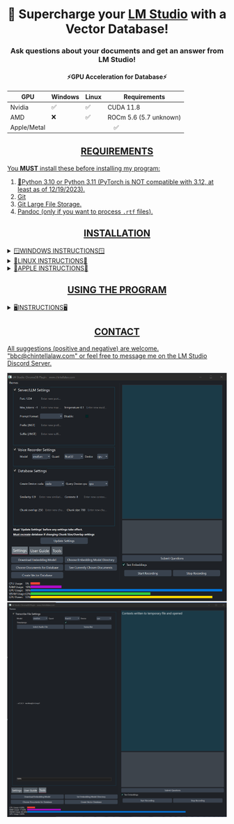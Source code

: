 <div align="center">
  <h1>🚀 Supercharge your <a href="https://lmstudio.ai/">LM Studio</a> with a Vector Database!</h1>
  <h3>Ask questions about your documents and get an answer from LM Studio!</h3>
</div>
<div align="center">
  <h4>⚡GPU Acceleration for Database⚡</h4>
  <table>
    <thead>
      <tr>
        <th>GPU</th>
        <th>Windows</th>
        <th>Linux</th>
        <th>Requirements</th>
      </tr>
    </thead>
    <tbody>
      <tr>
        <td>Nvidia</td>
        <td>✅</td>
        <td>✅</td>
        <td>CUDA 11.8</td>
      </tr>
      <tr>
        <td>AMD</td>
        <td>❌</td>
        <td>✅</td>
        <td>ROCm 5.6 (5.7 unknown)</td>
      </tr>
      <tr>
        <td>Apple/Metal</td>
        <td colspan="3" align="center"> ✅ </td>
      </tr>
    </tbody>
  </table>
</div>

<div align="center"> <h2><u>REQUIREMENTS</h2></div>
You <b>MUST</b> install these before installing my program:<p>

1) 🐍[Python 3.10](https://www.python.org/downloads/release/python-31011/) or [Python 3.11](https://www.python.org/downloads/release/python-3116/) (PyTorch is NOT compatible with 3.12, at least as of 12/19/2023).
2) [Git](https://git-scm.com/downloads)
3) [Git Large File Storage](https://git-lfs.com/).
4) [Pandoc](https://github.com/jgm/pandoc) (only if you want to process ```.rtf``` files).

<div align="center"> <h2>INSTALLATION</h2></div>

<details>
  <summary>🪟WINDOWS INSTRUCTIONS🪟</summary>
  
### Step 1
🟢 Nvidia GPU ➜ [Install CUDA 11.8](https://developer.nvidia.com/cuda-11-8-0-download-archive)
> CUDA 12+ is currently NOT compatible since the faster-whisper library is only compatible up to CUDA 11.8.  This will be addressed in upcoming releases.<br>

🔴 AMD GPU - PyTorch does not currently support AMD GPUs on Windows - only Linux.  There are several possible workarounds but I'm unable to verify since I don't have an AMD GPU.  You can look [HERE](https://www.amd.com/en/developer/resources/rocm-hub/hip-sdk.html), [HERE](https://ubuntu.com/tutorials/install-ubuntu-on-wsl2-on-windows-11-with-gui-support#1-overview), [HERE](https://ubuntu.com/tutorials/enabling-gpu-acceleration-on-ubuntu-on-wsl2-with-the-nvidia-cuda-platform#1-overview), and possibly [HERE](https://user-images.githubusercontent.com/108230321/275660295-e2d6e097-38c5-4e38-9a1f-f28441ba8812.png).
### Step 2
Download the ZIP file from the latest "release" and extract the contents anywhere you want.  DO NOT simply clone this repository...there may be incremental changes to scripts that will be undone before an official release is created.
### Step 3
Navigate to the ```src``` folder, open a command prompt, and create a virtual environment:
```
python -m venv .
```
### Step 4
Activate the virtual environment:
```
.\Scripts\activate
```
### Step 5
Run setup:
```
python setup.py
```

### Optional Step 6
Run this command if you want to doublecheck that you installed the Pytorch and gpu-acceleration software correctly:
```
python check_gpu.py
```
</details>

<details>
  <summary>🐧LINUX INSTRUCTIONS🐧</summary>

### Step 1
🟢 Nvidia GPUs ➜ Install [CUDA 11.8](https://developer.nvidia.com/cuda-11-8-0-download-archive)<br>
🔴 AMD GPUs ➜ Install [ROCm version 5.6](https://docs.amd.com/en/docs-5.6.0/deploy/windows/gui/index.html).
> [THIS REPO](https://github.com/nktice/AMD-AI) might also help if AMD's instructions aren't clear.

### Step 2
Download the ZIP file from the latest "release" and extract the contents anywhere you want.  DO NOT simply clone this repository...there may be incremental changes to scripts that will be undone before an official release is created.
### Step 3
Navigate to the ```src``` folder, open a command prompt, and create a virtual environment:
```
python -m venv .
```
### Step 4
Activate the virtual environment:
```
source bin/activate
```
### Step 5
```
python -m pip install --upgrade pip
```
### Step 6
🟢 Nvidia GPU:
```
pip install torch torchvision torchaudio --index-url https://download.pytorch.org/whl/cu118
```
🔴 AMD GPU:
```
pip install torch torchvision torchaudio --index-url https://download.pytorch.org/whl/rocm5.6
```
🔵 CPU only:
```
pip install torch torchvision torchaudio --index-url https://download.pytorch.org/whl/cpu
```
### Step 7
```
sudo apt-get install portaudio19-dev
```
### Step 8
```
sudo apt-get install python3-dev
```
### Step 9
```
pip install -r requirements.txt
```
### Optional Step 10
Run this script if you want to doublecheck that you installed the Pytorch and gpu-acceleration software correctly:
```
python check_gpu.py
```
### Step 11
🚨🚨🚨You must copy the ```pdf.py``` file within the ```User_Manual``` folder to the following folder: ```[folder holding this program]\Lib\site-packages\langchain\document_loaders\parsers```.🚨🚨🚨.<br><br>This will REPLACE the ```pdf.py``` file there.  This is crucial to get the 80x speedup on PDF loading in version 2.7.2+.  Moreover, the PDF loading WILL NOT WORK at all unless you do this properly.

</details>

<details>
  <summary>🍎APPLE INSTRUCTIONS🍎</summary>

### Step 1
All Macs with MacOS 12.3+ come with 🔘 Metal/MPS, which is Apple's implementation of gpu-acceleration (like CUDA for Nvidia and ROCm for AMD).  I'm not sure if it's possible to install on an older MacOS since I don't have an Apple.
### Step 2
Install [Xcode Command Line Tools](https://www.makeuseof.com/install-xcode-command-line-tools/).
### Step 3
Download the ZIP file from the latest "release" and extract the contents anywhere you want.  DO NOT simply clone this repository...there may be incremental changes to scripts that will be undone before an official release is created.
### Step 4
Navigate to the ```src``` folder, open a command prompt, and create a virtual environment:
```
python -m venv .
```
### Step 5
Activate the virtual environment:
```
source bin/activate
```
### Step 6
```
python -m pip install --upgrade pip
```
### Step 7
```
pip install torch torchvision torchaudio
```
### Step 8
```
brew install portaudio
```
* Homebrew can be installed with:
```
/bin/bash -c "$(curl -fsSL https://raw.githubusercontent.com/Homebrew/install/HEAD/install.sh)"
```
### Step 9
```
pip install -r requirements.txt
```
### Optional Step 10
Run this script if you want to doublecheck that you installed the Pytorch and gpu-acceleration software correctly:
```
python check_gpu.py
```
### Step 11
🚨🚨🚨You must copy the ```pdf.py``` file within the ```User_Manual``` folder to the following folder: ```[folder holding this program]\Lib\site-packages\langchain\document_loaders\parsers```.🚨🚨🚨.<br><br>This will REPLACE the ```pdf.py``` file there.  This is crucial to get the 80x speedup on PDF loading in version 2.7.2+.  Moreover, the PDF loading WILL NOT WORK at all unless you do this properly.

</details>

<div align="center"> <h2>USING THE PROGRAM</h2></div>
<details>
  <summary>🖥️INSTRUCTIONS🖥️</summary>

## Activate Virtual Environment
* Open a command prompt/terminal from within the ```src``` folder and activate the virtual environment (see installation instructions above).
## Start the Program
```
python gui.py
```
> NOTE - only systems running Windows with an Nvidia GPU will display metrics in the GUI.

# 🔥Important🔥
* Read the User Guide before proceeding further!

## Download Embedding Model
* Choose the embedding model you want to download.  Do not attempt to create the vector database until the command prompt says that the model is downloaded AND unpacked.
## Set Model Directory
* Choose the directory containing the embedding model you want to use to create the vector database.
  > Do not simply choose the "Embedding_Models" folder.
## Adding Documents
* Choose the documents you want to enter into the vector database.  You can select multiple documents at once and/or click this button multiple times.
  > NOTE - Symbolic links to the files are created within the "Docs_for_DB" folder, not the actual files.
* Supported file types are ```.pdf```, ```.docx```, ```.txt```, ```.json```, ```.enex```, ```.eml```, ```.msg```, ```.csv```, ```.xls```, ```.xlsx```, ```.rtf```, ```.odt```.
* You can also transcribe audio files to ```.txt``` to be put into the database.  Look within the "Tools" tab.
  > ⚠️ Anytime you add documents you must recreate the vector database.

## Removing Documents
* You must manually delete the symbolic link/links from the "Docs_for_DB" folder and recreate the vector database.

## Creating the Databaase
* The create database button creates the vector database!
  > ⚠️ Wait until the command prompt says "persisted" before proceeding to the next step.
  > ⚠️ Remember, you must recreate the database anytime you add/remove documents.

## Load LM Studio
* Open LM Studio and load a model.
  > ⚠️ Only models that use the Llama-2 prompt format are supported by default.  You can change the "prefix" or "suffix" to test out other models.
* Click the server tab on the left side.
* Click "Start Server" in the server tab.
  * ⚠️ As of LM Studio ```.2.8```, there's a setting to allow you to set the prompt format (and other settings) within LM Studio.
  * It is recommended to DISABLE this setting to allow the program to work out-of-the-box.  However, experienced users can click the "disable" prompt formatting checkbox in the "Server" settings, which will enable you to experiment with the prompt formats provided by LM Studio.

## Search Database
* Type your question and click "Submit Questions."
* You can speak your question to LM Studio using the powerful Ctranslate2 library and state-of-the-art "Whisper" models.  Simply click the Start Recording button...talk...click the Stop Recording button.

<div align="center">
  <h4>⚡Acceleration for Transcription⚡</h4>
  <table>
    <tbody>
      <tr>
        <td>Intel CPU</td>
        <td>✅</td>
        <td></td>
      </tr>
      <tr>
        <td>AMD CPU</td>
        <td>✅</td>
        <td></td>
      </tr>
      <tr>
        <td>Nvidia GPU</td>
        <td>✅</td>
        <td>Requires CUDA 11.8 (not 12.1)</td>
      </tr>
      <tr>
        <td>AMD GPU</td>
        <td>❌</td>
        <td>Will default to CPU</td>
      </tr>
      <tr>
        <td>Apple CPU</td>
        <td>✅</td>
        <td></td>
      </tr>
      <tr>
        <td>Apple Metal/MPS</td>
        <td>❌</td>
        <td>Will default to CPU</td>
      </tr>
    </tbody>
  </table>
</div>

## Tools
* You can transcribe audio files to the database folder, which will then be put into the database when you create it.
* However, just like transcribing a question, if you are using an NVIDIA GPU you must have installed ⚠️CUDA 11.8⚠️ and not CUDA 12.1 since the ```faster-whisper``` library currently doesn't support 12.1 WITHOUTH having to compile from source, which most users don't/can't do.

</details>

<div align="center"><h2>CONTACT</h2></div>

All suggestions (positive and negative) are welcome.  "bbc@chintellalaw.com" or feel free to message me on the [LM Studio Discord Server](https://discord.gg/aPQfnNkxGC).

<div align="center">
  <img src="https://github.com/BBC-Esq/ChromaDB-Plugin-for-LM-Studio/raw/main/example.png" alt="Example Image">
  <img src="https://github.com/BBC-Esq/ChromaDB-Plugin-for-LM-Studio/raw/main/example4.png" alt="Example Image4">
</div>
